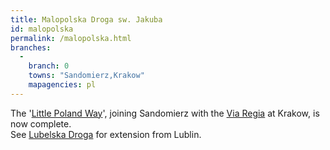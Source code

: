 ```yaml
---
title: Malopolska Droga sw. Jakuba
id: malopolska
permalink: /malopolska.html
branches:
  -
    branch: 0
    towns: "Sandomierz,Krakow"
    mapagencies: pl
---
```


The '[Little Poland Way][0]', joining Sandomierz with the [Via Regia][1] at Krakow, is now complete.  
See [Lubelska Droga][2] for extension from Lublin.

[0]: http://www.malopolskadroga.swjakub.pl/
[1]: regia.html
[2]: lubelska.html